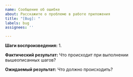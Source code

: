 ```yaml
---
name: Сообщение об ошибке
about: Расскажите о проблеме в работе приложения
title: "[Bug]: "
labels: bug
assignees: ''

---
```


**Шаги воспроизведения:**
1. 

**Фактический результат:**
Что происходит при выполнении вышеописанных шагов?

**Ожидаемый результат:**
Что должно происходить?
